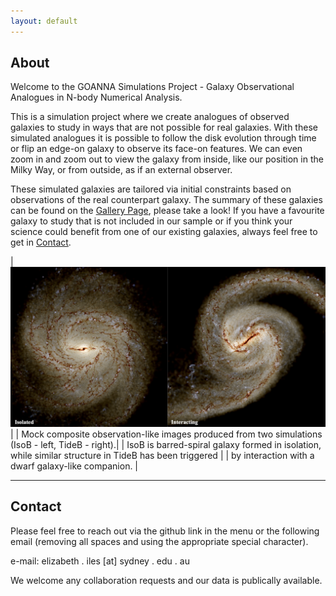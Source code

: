 ```yaml
---
layout: default
---
```

<style>
table {
    border-collapse: collapse;
}
table, th, td {
   border: none;
}
blockquote {
    border-left: none;
    padding-left: 10px;
}
</style>

## About

Welcome to the GOANNA Simulations Project - Galaxy Observational Analogues in N-body Numerical Analysis.

This is a simulation project where we create analogues of observed galaxies to study in ways that are not possible for real galaxies.
With these simulated analogues it is possible to follow the disk evolution through time or flip an edge-on galaxy to observe its face-on features. 
We can even zoom in and zoom out to view the galaxy from inside, like our position in the Milky Way, or from outside, as if an external observer.  

These simulated galaxies are tailored via initial constraints based on observations of the real counterpart galaxy. 
The summary of these galaxies can be found on the [Gallery Page](\.gallery.md), please take a look! 
If you have a favourite galaxy to study that is not included in our sample or if you think your science could benefit from one of our existing galaxies, always feel free to get in [Contact](#contact). 

|![Synthetic observation image of a two barred-spiral galaxies, on isolated and one interacting.](./assets/images/AB-IsoTideB_synthobs.png) |
| Mock composite observation-like images produced from two simulations (IsoB - left, TideB - right).|
| IsoB is barred-spiral galaxy formed in isolation, while similar structure in TideB has been triggered |
|  by interaction with a dwarf galaxy-like companion. |


* * *

## Contact
Please feel free to reach out via the github link in the menu or the following email (removing all spaces and using the appropriate special character). 

e-mail: elizabeth . iles [at] sydney . edu . au

We welcome any collaboration requests and our data is publically available. 

